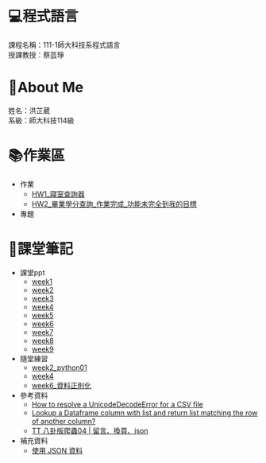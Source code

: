 # :computer:程式語言
課程名稱：111-1師大科技系程式語言  
授課教授：蔡芸琤
# :sheep:About Me
姓名：洪芷葳  
系級：師大科技114級
# :books:作業區
+ 作業
    +  [HW1_寢室查詢器](https://github.com/WeiweiHung/PL/blob/main/HW1.ipynb)
    +  [HW2_畢業學分查詢_作業完成_功能未完全到我的目標](https://github.com/WeiweiHung/PL/blob/main/HW2.ipynb)
+ 專題
# :closed_book:課堂筆記
+ 課堂ppt  
    +  [week1](https://docs.google.com/presentation/d/e/2PACX-1vS_11f3KIeNeqmInAKfHaDzOTxK_ff05aI3H3hanLX1qI6Z8iHhbOfqEUgl3Gzx3s1pYtjIZcdzECSP/pub?start=false&loop=false&delayms=3000&slide=id.g14b2b9fd77a_1_1272)
    +  [week2](https://docs.google.com/presentation/d/e/2PACX-1vQa2_6HxpBPDUjViqvd82AqQfnywwWwETU60fLexCe7ADD8A7kHkpGjkmO6kCSYyw-AFrSCfG3THXiA/pub?start=false&loop=false&delayms=3000&slide=id.p)
    +  [week3](https://docs.google.com/presentation/d/e/2PACX-1vSAw9A5Eu_lHKzShkG8CacnBGk4xauhztCRro8AaxmllMd-gGR3iZpgeV2q8Yz4Fm7CRgfW7fmZSnTJ/pub?start=false&loop=false&delayms=3000&slide=id.p)
    +  [week4](https://docs.google.com/presentation/d/e/2PACX-1vRR3pc8mhMsa4xByYW6vKqtJiJCsAaeLLCvmRVf3RquXZDwY3yk0H9vcF3CGwkVh5ypqe5Yto0-E88d/pub?start=false&loop=false&delayms=3000&slide=id.p)
    +  [week5](https://docs.google.com/presentation/d/e/2PACX-1vRB9etAYcIULZFrawJ1_e1g_0jHvTSZMIBxzCbGMVSwaO92n-lf-T-4Ye9U6M0r25hqugHUI8smMPOZ/pub?start=false&loop=false&delayms=3000&slide=id.p)
    +  [week6](https://docs.google.com/presentation/d/e/2PACX-1vSKqly4jm5pdKscVPAGZvHkc-bfGa3X0P5SYGTIv0HoOTLfV94L7UVWcWnchhdRUTTsEYVqlyQ0wi23/pub?start=false&loop=false&delayms=3000&slide=id.p)
    +  [week7](https://docs.google.com/presentation/d/e/2PACX-1vSIQhAt8wK9K6tgOx9xCsg8cVjZSXgH8Q-whPekB0Zi68fCTwJvmQ_XeJAfrLdohB_jMDn_mblxWCtC/pub?start=false&loop=false&delayms=3000&slide=id.p)
    +  [week8](https://docs.google.com/presentation/d/e/2PACX-1vR0lsj6suoMW-s48VLVaWeXB2vXwcPmvX2jKpXOCuZuEry3VMyAlapumD20gt1DUPiMIT6krRjZba3P/pub?start=false&loop=false&delayms=3000&slide=id.p)
    +  [week9](https://docs.google.com/presentation/d/e/2PACX-1vS-XoNDMEDtxpfenW3dO9rkpeGKX0TbF2IfBP-Q7g4mbUft--2lynYvZ9MPej10k0xKub2ekj-mD_DY/pub?start=false&loop=false&delayms=3000&slide=id.p)
+ 隨堂練習
    + [week2_python01](https://github.com/WeiweiHung/PL/blob/main/PL_Python01.ipynb)
    + [week4](https://github.com/WeiweiHung/PL/blob/main/week4_practice.ipynb)
    + [week6_資料正則化](https://github.com/WeiweiHung/PL/blob/main/week6_practice.ipynb)
+ 參考資料
    + [How to resolve a UnicodeDecodeError for a CSV file](https://www.kaggle.com/code/paultimothymooney/how-to-resolve-a-unicodedecodeerror-for-a-csv-file)
    + [Lookup a Dataframe column with list and return list matching the row of another column?](https://stackoverflow.com/questions/71619015/lookup-a-dataframe-column-with-list-and-return-list-matching-the-row-of-another)
    + [TT 八卦版爬蟲04 | 留言、換頁、json](https://ithelp.ithome.com.tw/articles/10270992)
+ 補充資料
    + [使用 JSON 資料](https://developer.mozilla.org/zh-TW/docs/Learn/JavaScript/Objects/JSON)
    
